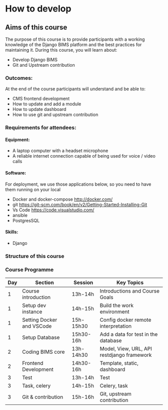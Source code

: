 # How to develop

## Aims of this course
The purpose of this course is to provide participants with a working knowledge of the Django BIMS platform and the best practices for maintaining it. During this course, you will learn about:

* Develop Django BIMS 
* Git and Upstream contribution

### Outcomes:
At the end of the course participants will understand and be able to:

* CMS frontend development
* How to update and add a module
* How to update dashboard
* How to use git and upstream contribution

### Requirements for attendees:

#### Equipment:

* A laptop computer with a headset microphone
* A reliable internet connection capable of being used for voice / video calls

#### Software:

For deployment, we use those applications below, so you need to have them running on your local

* Docker and docker-compose http://docker.com/
* git https://git-scm.com/book/en/v2/Getting-Started-Installing-Git
* Vs Code https://code.visualstudio.com/
* ansible 
* PostgresSQL

#### Skills:

* Django

### Structure of this course

### Course Programme

| Day | Section                   | Session   | Key Topics                                 |
|-----|---------------------------|-----------|--------------------------------------------|
 | 1   | Course introduction       | 13h-14h   | Introductions and Course Goals             |
 | 1   | Setup dev instance        | 14h-15h   | Build the work environment                 |
 | 1   | Setting Docker and VSCode | 15h-15h30 | Config docker remote interpretation        |
 | 1   | Setup Database            | 15h30-16h | Add a data for test in the database        |  
| 2   | Coding BIMS core          | 13h-14h30 | Model, View, URL, API restdjango framework |
| 2   | Frontend Development      | 14h30-16h | Template, static, dashboard                |
| 3   | Test                      | 13h-14h   | Test                                       |
| 3   | Task, celery              | 14h-15h   | Celery, task                               |
| 3   | Git & contribution        | 15h-16h   | Git, upstream contribution                 |
